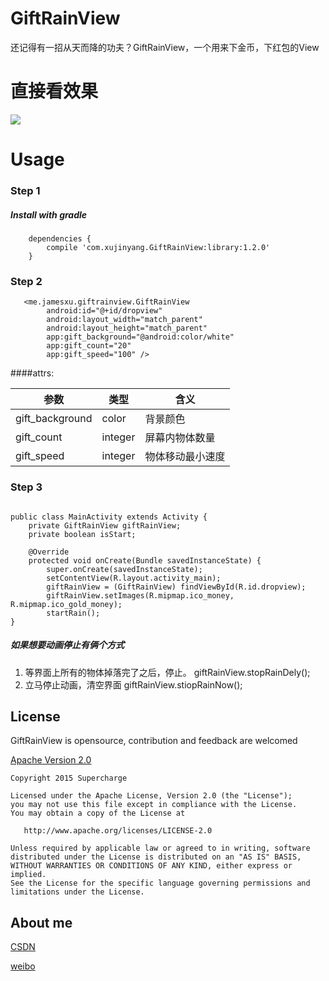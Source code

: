 
# GiftRainView
还记得有一招从天而降的功夫？GiftRainView，一个用来下金币，下红包的View

# 直接看效果

![](http://7o4zmy.com1.z0.glb.clouddn.com/2015-12-14%2022_21_24.gif)

# Usage
### Step 1
##### Install with gradle
        dependencies {
            compile 'com.xujinyang.GiftRainView:library:1.2.0'
        }
### Step 2

       <me.jamesxu.giftrainview.GiftRainView
            android:id="@+id/dropview"
            android:layout_width="match_parent"
            android:layout_height="match_parent"
            app:gift_background="@android:color/white"
            app:gift_count="20"
            app:gift_speed="100" />
      
####attrs:

| 参数 | 类型 |含义|
|--------|--------|--------|
|gift_background|color|背景颜色|
|gift_count|integer|屏幕内物体数量|
|gift_speed|integer|物体移动最小速度|

### Step 3
```

public class MainActivity extends Activity {
    private GiftRainView giftRainView;
    private boolean isStart;

    @Override
    protected void onCreate(Bundle savedInstanceState) {
        super.onCreate(savedInstanceState);
        setContentView(R.layout.activity_main);
        giftRainView = (GiftRainView) findViewById(R.id.dropview);
        giftRainView.setImages(R.mipmap.ico_money, R.mipmap.ico_gold_money);
        startRain();
}

```
##### 	如果想要动画停止有俩个方式 

1. 等界面上所有的物体掉落完了之后，停止。 
		giftRainView.stopRainDely();
2. 立马停止动画，清空界面
		giftRainView.stiopRainNow();


License
--------
GiftRainView is opensource, contribution and feedback are welcomed

[Apache Version 2.0](http://www.apache.org/licenses/LICENSE-2.0.html)

    Copyright 2015 Supercharge

    Licensed under the Apache License, Version 2.0 (the "License");
    you may not use this file except in compliance with the License.
    You may obtain a copy of the License at

       http://www.apache.org/licenses/LICENSE-2.0

    Unless required by applicable law or agreed to in writing, software
    distributed under the License is distributed on an "AS IS" BASIS,
    WITHOUT WARRANTIES OR CONDITIONS OF ANY KIND, either express or implied.
    See the License for the specific language governing permissions and
    limitations under the License.
 
## About me
[CSDN](http://blog.csdn.net/mobilexu)

[weibo](http://weibo.com/3654795601/profile?topnav=1&wvr=6)

